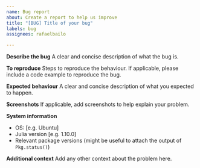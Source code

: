 ```yaml
---
name: Bug report
about: Create a report to help us improve
title: "[BUG] Title of your bug"
labels: bug
assignees: rafaelbailo

---
```


**Describe the bug**
A clear and concise description of what the bug is.

**To reproduce**
Steps to reproduce the behaviour. If applicable, please include a code example to reproduce the bug.

**Expected behaviour**
A clear and concise description of what you expected to happen.

**Screenshots**
If applicable, add screenshots to help explain your problem.

**System information**
 - OS: [e.g. Ubuntu]
 - Julia version [e.g. 1.10.0]
 - Relevant package versions (might be useful to attach the output of `Pkg.status()`)

**Additional context**
Add any other context about the problem here.
